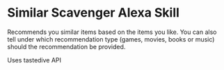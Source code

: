 # Similar Scavenger Alexa Skill

Recommends you similar items based on the items you like. You can also tell under which recommendation type (games, movies, books or music) should the recommendation be provided.

Uses tastedive API

